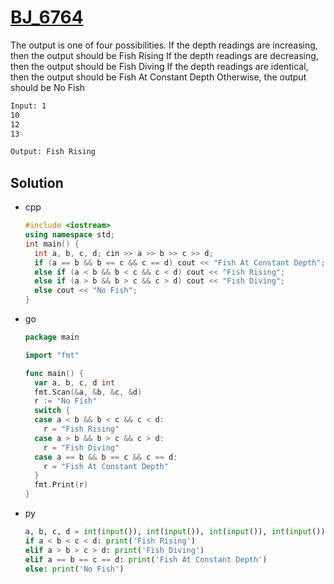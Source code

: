 # [BJ_6764](https://acmicpc.net/problem/6764)

The output is one of four possibilities. If the depth readings are increasing, then the output should be Fish Rising
If the depth readings are decreasing, then the output should be Fish Diving
If the depth readings are identical, then the output should be Fish At Constant Depth
Otherwise, the output should be No Fish


```txt
Input: 1
10
12
13

Output: Fish Rising
```

## Solution

* cpp

  ```cpp
  #include <iostream>
  using namespace std;
  int main() {
    int a, b, c, d; cin >> a >> b >> c >> d;
    if (a == b && b == c && c == d) cout << "Fish At Constant Depth";
    else if (a < b && b < c && c < d) cout << "Fish Rising";
    else if (a > b && b > c && c > d) cout << "Fish Diving";
    else cout << "No Fish";
  }
  ```

* go

  ```go
  package main

  import "fmt"

  func main() {
    var a, b, c, d int
    fmt.Scan(&a, &b, &c, &d)
    r := "No Fish"
    switch {
    case a < b && b < c && c < d:
      r = "Fish Rising"
    case a > b && b > c && c > d:
      r = "Fish Diving"
    case a == b && b == c && c == d:
      r = "Fish At Constant Depth"
    }
    fmt.Print(r)
  }
  ```

* py

  ```py
  a, b, c, d = int(input()), int(input()), int(input()), int(input())
  if a < b < c < d: print('Fish Rising')
  elif a > b > c > d: print('Fish Diving')
  elif a == b == c == d: print('Fish At Constant Depth')
  else: print('No Fish')
  ```
